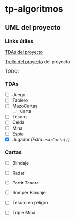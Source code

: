 # tp-algoritmos

## UML del proyecto

### Links útiles
[TDAs del proyecto](https://docs.google.com/spreadsheets/d/1WM1aMlVrjrqaJv0UZHGZS3XKjw1ebgOuu6abOpbQMr4/edit?usp=sharing)

[Trello del proyecto](https://trello.com/b/tWggopiR/algoritmos-y-programacion-ii-tp-2) del proyecto

TODO:

### TDAs
- [ ] Juego
- [ ] Tablero
- [ ] MazoCartas
  - [ ] Carta
- [ ] Tesoro
- [ ] Celda
- [ ] Mina
- [ ] Espía
- [x] Jugador _(Falta `usarCarta()`)_

### Cartas
- [ ] Blindaje
- [ ] Radar
- [ ] Partir Tesoro
- [ ] Romper Blindaje
- [ ] Tesoro en peligro
- [ ] Triple Mina

